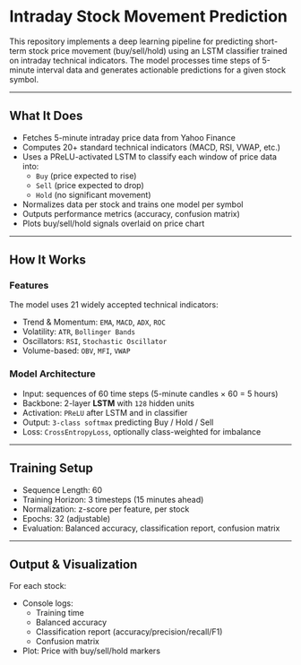 # Intraday Stock Movement Prediction

This repository implements a deep learning pipeline for predicting short-term stock price movement (buy/sell/hold) using an LSTM classifier trained on intraday technical indicators. The model processes time steps of 5-minute interval data and generates actionable predictions for a given stock symbol.

---

## What It Does

- Fetches 5-minute intraday price data from Yahoo Finance
- Computes 20+ standard technical indicators (MACD, RSI, VWAP, etc.)
- Uses a PReLU-activated LSTM to classify each window of price data into:
  - `Buy` (price expected to rise)
  - `Sell` (price expected to drop)
  - `Hold` (no significant movement)
- Normalizes data per stock and trains one model per symbol
- Outputs performance metrics (accuracy, confusion matrix)
- Plots buy/sell/hold signals overlaid on price chart

---

## How It Works

### Features
The model uses 21 widely accepted technical indicators:
- Trend & Momentum: `EMA`, `MACD`, `ADX`, `ROC`
- Volatility: `ATR`, `Bollinger Bands`
- Oscillators: `RSI`, `Stochastic Oscillator`
- Volume-based: `OBV`, `MFI`, `VWAP`

### Model Architecture
- Input: sequences of 60 time steps (5-minute candles × 60 = 5 hours)
- Backbone: 2-layer **LSTM** with `128` hidden units
- Activation: `PReLU` after LSTM and in classifier
- Output: `3-class softmax` predicting Buy / Hold / Sell
- Loss: `CrossEntropyLoss`, optionally class-weighted for imbalance

---

## Training Setup

- Sequence Length: 60
- Training Horizon: 3 timesteps (15 minutes ahead)
- Normalization: z-score per feature, per stock
- Epochs: 32 (adjustable)
- Evaluation: Balanced accuracy, classification report, confusion matrix

---

## Output & Visualization

For each stock:
- Console logs:
  - Training time
  - Balanced accuracy
  - Classification report (accuracy/precision/recall/F1)
  - Confusion matrix
- Plot: Price with buy/sell/hold markers
